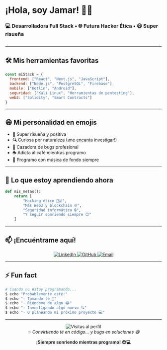 # ¡Hola, soy Jamar! 👋🏽

### 💻 Desarrolladora Full Stack • 🌐 Futura Hacker Ética • 😄 Super risueña

<p align="center">
  <img src="https://readme-typing-svg.demolab.com?font=Comic+Neue&weight=600&size=24&duration=4000&pause=1000&color=FF6BD0&center=true&vCenter=true&width=500&height=40&lines=¡Hola!+Soy+Jamar+😊;Desarrollo+cosas+chivas+💻;Amo+el+Web3+🚀;Y+soy+super+risueña+😂" alt="" />
</p>

---

## 🛠️ Mis herramientas favoritas

```javascript
const miStack = {
  frontend: ["React", "Next.js", "JavaScript"],
  backend: ["Node.js", "PostgreSQL", "Firebase"],
  mobile: ["Kotlin", "Android"],
  seguridad: ["Kali Linux", "Herramientas de pentesting"],
  web3: ["Solidity", "Smart Contracts"]
}
```

---

## 😄 Mi personalidad en emojis

- **💖** Super risueña y positiva
- **🔍** Curiosa por naturaleza (¡me encanta investigar!)
- **🐛** Cazadora de bugs profesional
- **☕** Adicta al café mientras programo
- **🎵** Programo con música de fondo siempre

---

## 🌱 Lo que estoy aprendiendo ahora

```python
def mis_metas():
    return [
        "Hacking ético 👩💻",
        "Más Web3 y blockchain 🌐",
        "Seguridad informática 🔒",
        "Y seguir sonriendo siempre 😊"
    ]
```

---

## 📫 ¡Encuéntrame aquí!

<p align="center">
  <a href="https://www.linkedin.com/in/tu-linkedin">
    <img src="https://img.shields.io/badge/LinkedIn-💼_Conectemos-blue?style=for-the-badge&logo=linkedin" alt="LinkedIn">
  </a>
  <a href="https://github.com/tu-usuario">
    <img src="https://img.shields.io/badge/GitHub-💻_Mis_proyectos-black?style=for-the-badge&logo=github" alt="GitHub">
  </a>
  <a href="mailto:tu-email@ejemplo.com">
    <img src="https://img.shields.io/badge/Email-✉️_Hola!-red?style=for-the-badge&logo=gmail" alt="Email">
  </a>
</p>

---

## ⚡ Fun fact

```bash
# Cuando no estoy programando...
$ echo "Probablemente esté:"
$ echo "- Tomando té 🍵"
$ echo "- Riéndome de algo 😂"
$ echo "- Investigando algo nuevo 🔍"
$ echo "- O planeando mi próximo proyecto 💻"
```

---

<p align="center">
  <img src="https://komarev.com/ghpvc/?username=tu-usuario&label=Visitas&color=ff6bd0&style=flat" alt="Visitas al perfil">
  <br>
  <em>✨ Convirtiendo té en código... y bugs en soluciones 😄</em>
</p>

<div align="center">
  

</div>

<p align="center">
  <strong>¡Siempre sonriendo mientras programo! 😊💻</strong>
</p>

